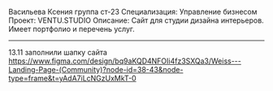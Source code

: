 Васильева Ксения
группа ст-23
Специализация: Управление бизнесом
Проект: VENTU.STUDIO
Описание: Сайт для студии дизайна интерьеров. Имеет портфолио и перечень услуг.

---
13.11 заполнили шапку сайта
https://www.figma.com/design/bq9aKQD4NFOIi4fz3SXQa3/Weiss---Landing-Page-(Community)?node-id=38-43&node-type=frame&t=yAdA7iLcNGzUxMkT-0